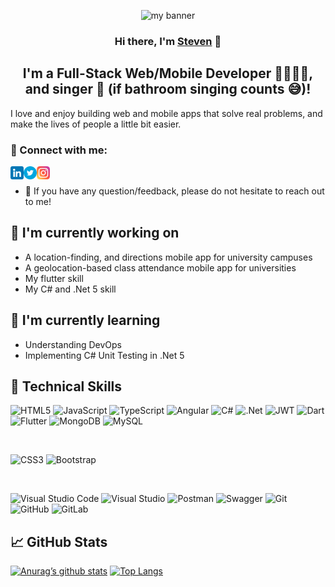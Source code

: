 <p align="center">
    <img src="https://user-images.githubusercontent.com/33188789/147030461-3d7826c5-5a3a-4150-978b-19a6c5e71440.jpg" alt="my banner">
</p>

<h3 align="center">
    Hi there, I'm <a href="https://www.linkedin.com/in/steven-armoo-945118158/" target="_blank" rel="noreferrer">Steven</a> 👋
</h3>

<h2 align="center">
    I'm a Full-Stack Web/Mobile Developer 👨🏽‍💻📲, and singer 🎤 (if bathroom singing counts 😅)!
</h2>

I love and enjoy building web and mobile apps that solve real problems, and make the lives of people a little bit easier.


### 🤝 Connect with me:

<a href="https://www.linkedin.com/in/steven-armoo-945118158/"><img align="left" src="https://raw.githubusercontent.com/iamnevets/iamnevets/main/images/linkedin.png" alt="icon | LinkedIn" width="21px"/></a>
<a href="https://twitter.com/iam_nevets_/"><img align="left" src="https://raw.githubusercontent.com/iamnevets/iamnevets/main/images/twitter.png" alt="icon | Twitter" width="21px"/></a>
<a href="https://www.instagram.com/iam_nevets/"><img align="left" src="https://raw.githubusercontent.com/iamnevets/iamnevets/main/images/instagram.png" alt="icon | Instagram" width="21px"/></a>

</br>

- 💬 If you have any question/feedback, please do not hesitate to reach out to me!



## 🔭 I'm currently working on

- A location-finding, and directions mobile app for university campuses
- A geolocation-based class attendance mobile app for universities
- My flutter skill
- My C# and .Net 5 skill



## 🌱 I'm currently learning

- Understanding DevOps
- Implementing C# Unit Testing in .Net 5



## 💼 Technical Skills

![HTML5](https://img.shields.io/badge/html5-%23E34F26.svg?style=for-the-badge&logo=html5&logoColor=white)
![JavaScript](https://img.shields.io/badge/javascript-%23323330.svg?style=for-the-badge&logo=javascript&logoColor=%23F7DF1E)
![TypeScript](https://img.shields.io/badge/typescript-%23007ACC.svg?style=for-the-badge&logo=typescript&logoColor=white)
![Angular](https://img.shields.io/badge/angular-%23DD0031.svg?style=for-the-badge&logo=angular&logoColor=white)
![C#](https://img.shields.io/badge/c%23-%23239120.svg?style=for-the-badge&logo=c-sharp&logoColor=white)
![.Net](https://img.shields.io/badge/.NET-5C2D91?style=for-the-badge&logo=.net&logoColor=white)
![JWT](https://img.shields.io/badge/JWT-black?style=for-the-badge&logo=JSON%20web%20tokens)
![Dart](https://img.shields.io/badge/dart-%230175C2.svg?style=for-the-badge&logo=dart&logoColor=white)
![Flutter](https://img.shields.io/badge/Flutter-%2302569B.svg?style=for-the-badge&logo=Flutter&logoColor=white)
![MongoDB](https://img.shields.io/badge/MongoDB-%234ea94b.svg?style=for-the-badge&logo=mongodb&logoColor=white)
![MySQL](https://img.shields.io/badge/mysql-%2300f.svg?style=for-the-badge&logo=mysql&logoColor=white)

</br>

![CSS3](https://img.shields.io/badge/css3-%231572B6.svg?style=for-the-badge&logo=css3&logoColor=white)
![Bootstrap](https://img.shields.io/badge/bootstrap-%23563D7C.svg?style=for-the-badge&logo=bootstrap&logoColor=white)

</br>

![Visual Studio Code](https://img.shields.io/badge/Visual%20Studio%20Code-0078d7.svg?style=for-the-badge&logo=visual-studio-code&logoColor=white)
![Visual Studio](https://img.shields.io/badge/Visual%20Studio-5C2D91.svg?style=for-the-badge&logo=visual-studio&logoColor=white)
![Postman](https://img.shields.io/badge/Postman-FF6C37?style=for-the-badge&logo=postman&logoColor=white)
![Swagger](https://img.shields.io/badge/-Swagger-%23Clojure?style=for-the-badge&logo=swagger&logoColor=white)
![Git](https://img.shields.io/badge/git-%23F05033.svg?style=for-the-badge&logo=git&logoColor=white)
![GitHub](https://img.shields.io/badge/github-%23121011.svg?style=for-the-badge&logo=github&logoColor=white)
![GitLab](https://img.shields.io/badge/gitlab-%23181717.svg?style=for-the-badge&logo=gitlab&logoColor=white)



## 📈 GitHub Stats

[![Anurag’s github stats](https://github-readme-stats.vercel.app/api?username=iamnevets)](https://github.com/iamnevets)
[![Top Langs](https://github-readme-stats.vercel.app/api/top-langs/?username=iamnevets&layout=compact)](https://github.com/iamnevets)




<!--

![FreeCodeCamp](https://img.shields.io/badge/Freecodecamp-%23123.svg?&style=for-the-badge&logo=freecodecamp&logoColor=green)
![Pluralsight](https://img.shields.io/badge/Pluralsight-EE3057?style=for-the-badge&logo=pluralsight&logoColor=white)
![Udemy](https://img.shields.io/badge/Udemy-A435F0?style=for-the-badge&logo=Udemy&logoColor=white)

![CodeChef](https://img.shields.io/badge/CodeChef-%23964B00.svg?style=for-the-badge&logo=CodeChef&logoColor=white)
![CodePen](https://img.shields.io/badge/Codepen-000000?style=for-the-badge&logo=codepen&logoColor=white)
![LeetCode](https://img.shields.io/badge/LeetCode-000000?style=for-the-badge&logo=LeetCode&logoColor=#d16c06)
![Quora](https://img.shields.io/badge/Quora-%23B92B27.svg?style=for-the-badge&logo=Quora&logoColor=white)
![Reddit](https://img.shields.io/badge/Reddit-%23FF4500.svg?style=for-the-badge&logo=Reddit&logoColor=white)
![Stack Overflow](https://img.shields.io/badge/-Stackoverflow-FE7A16?style=for-the-badge&logo=stack-overflow&logoColor=white)
![HackerEarth](https://img.shields.io/badge/HackerEarth-%232C3454.svg?style=for-the-badge&logo=HackerEarth&logoColor=Blue)

![Azure](https://img.shields.io/badge/azure-%230072C6.svg?style=for-the-badge&logo=azure-devops&logoColor=white)
![Firebase](https://img.shields.io/badge/firebase-%23039BE5.svg?style=for-the-badge&logo=firebase)
![Google Cloud](https://img.shields.io/badge/GoogleCloud-%234285F4.svg?style=for-the-badge&logo=google-cloud&logoColor=white)
![Heroku](https://img.shields.io/badge/heroku-%23430098.svg?style=for-the-badge&logo=heroku&logoColor=white)


![LinkedIn](https://img.shields.io/badge/linkedin-%230077B5.svg?style=for-the-badge&logo=linkedin&logoColor=white)
![Instagram](https://img.shields.io/badge/<iam_nevets>-%23E4405F.svg?style=for-the-badge&logo=Instagram&logoColor=white)
![Twitter](https://img.shields.io/badge/<iam_nevets_>-%231DA1F2.svg?style=for-the-badge&logo=Twitter&logoColor=white)
>